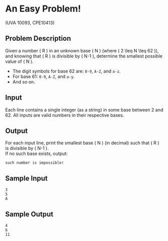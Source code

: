 # An Easy Problem!

(UVA 10093, CPE10413)

## Problem Description

Given a number \( R \) in an unknown base \( N \) (where \( 2 \leq N \leq 62 \)), and knowing that \( R \) is divisible by \( N-1 \), determine the smallest possible value of \( N \).

- The digit symbols for base 62 are: `0-9`, `A-Z`, and `a-z`.
- For base 61: `0-9`, `A-Z`, and `a-y`.
- And so on.

## Input

Each line contains a single integer (as a string) in some base between 2 and 62. All inputs are valid numbers in their respective bases.

## Output

For each input line, print the smallest base \( N \) (in decimal) such that \( R \) is divisible by \( N-1 \).  
If no such base exists, output:

```
such number is impossible!
```

## Sample Input

```
3
5
A
```

## Sample Output

```
4
6
11
```